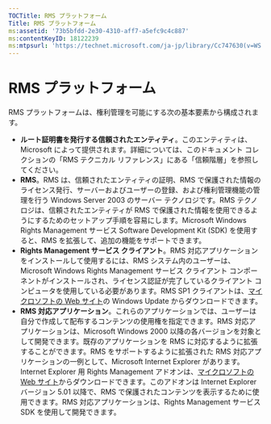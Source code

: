 ```yaml
---
TOCTitle: RMS プラットフォーム
Title: RMS プラットフォーム
ms:assetid: '73b5bfdd-2e30-4310-aff7-a5efc9c4c887'
ms:contentKeyID: 18122239
ms:mtpsurl: 'https://technet.microsoft.com/ja-jp/library/Cc747630(v=WS.10)'
---
```


RMS プラットフォーム
====================

RMS プラットフォームは、権利管理を可能にする次の基本要素から構成されます。

-   **ルート証明書を発行する信頼されたエンティティ**。このエンティティは、Microsoft によって提供されます。詳細については、このドキュメント コレクションの「RMS テクニカル リファレンス」にある「信頼階層」を参照してください。
-   **RMS**。RMS は、信頼されたエンティティの証明、RMS で保護された情報のライセンス発行、サーバーおよびユーザーの登録、および権利管理機能の管理を行う Windows Server 2003 のサーバー テクノロジです。RMS テクノロジは、信頼されたエンティティが RMS で保護された情報を使用できるようにするためのセットアップ手順を容易にします。Microsoft Windows Rights Management サービス Software Development Kit (SDK) を使用すると、RMS を拡張して、追加の機能をサポートできます。
-   **Rights Management サービス クライアント**。RMS 対応アプリケーションをインストールして使用するには、RMS システム内のユーザーは、Microsoft Windows Rights Management サービス クライアント コンポーネントがインストールされ、ライセンス認証が完了しているクライアント コンピュータを使用している必要があります。RMS SP1 クライアントは、[マイクロソフトの Web サイト](https://go.microsoft.com/fwlink/?linkid=18134)の Windows Update からダウンロードできます。
-   **RMS 対応アプリケーション**。これらのアプリケーションでは、ユーザーは自分で作成して配布するコンテンツの使用権を指定できます。RMS 対応アプリケーションは、Microsoft Windows 2000 以降の各バージョンを対象として開発できます。既存のアプリケーションを RMS に対応するように拡張することができます。RMS をサポートするように拡張された RMS 対応アプリケーションの一例として、Microsoft Internet Explorer があります。Internet Explorer 用 Rights Management アドオンは、[マイクロソフトの Web サイト](https://go.microsoft.com/fwlink/?linkid=14450)からダウンロードできます。このアドオンは Internet Explorer バージョン 5.01 以降で、RMS で保護されたコンテンツを表示するために使用できます。RMS 対応アプリケーションは、Rights Management サービス SDK を使用して開発できます。
